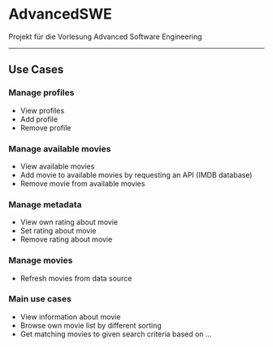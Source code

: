 # AdvancedSWE
Projekt für die Vorlesung Advanced Software Engineering

------------

## Use Cases
### Manage profiles
- View profiles
- Add profile
- Remove profile
### Manage available movies
- View available movies
- Add movie to available movies by requesting an API (IMDB database)
- Remove movie from available movies
### Manage metadata
- View own rating about movie
- Set rating about movie
- Remove rating about movie
### Manage movies
- Refresh movies from data source
### Main use cases
- View information about movie
- Browse own movie list by different sorting
- Get matching movies to given search criteria based on ...

